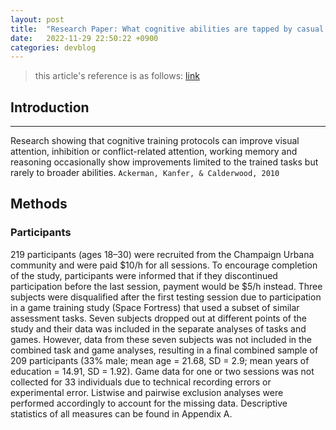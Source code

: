 ```yaml
---
layout: post
title:  "Research Paper: What cognitive abilities are tapped by casual video games?"
date:   2022-11-29 22:50:22 +0900
categories: devblog
---
```


> this article's reference is as follows: [link](https://www.ncbi.nlm.nih.gov/pmc/articles/PMC3679476/)

## Introduction

---

Research showing that cognitive training protocols can improve visual attention, inhibition or conflict-related attention, working memory and reasoning occasionally show improvements limited to the trained tasks but rarely to broader abilities. `Ackerman, Kanfer, & Calderwood, 2010`

## Methods

### Participants

219 participants (ages 18–30) were recruited from the Champaign Urbana community and were paid $10/h for all sessions. To encourage completion of the study, participants were informed that if they discontinued participation before the last session, payment would be $5/h instead. Three subjects were disqualified after the first testing session due to participation in a game training study (Space Fortress) that used a subset of similar assessment tasks. Seven subjects dropped out at different points of the study and their data was included in the separate analyses of tasks and games. However, data from these seven subjects was not included in the combined task and game analyses, resulting in a final combined sample of 209 participants (33% male; mean age = 21.68, SD = 2.9; mean years of education = 14.91, SD = 1.92). Game data for one or two sessions was not collected for 33 individuals due to technical recording errors or experimental error. Listwise and pairwise exclusion analyses were performed accordingly to account for the missing data. Descriptive statistics of all measures can be found in Appendix A.

